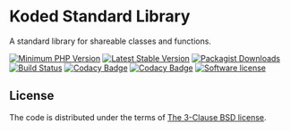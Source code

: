 Koded Standard Library
======================

A standard library for shareable classes and functions.

[![Minimum PHP Version](https://img.shields.io/badge/php-%3E%3D%207.1.4-8892BF.svg)](https://php.net/)
[![Latest Stable Version](https://img.shields.io/packagist/v/koded/stdlib.svg)](https://packagist.org/packages/koded/stdlib)
[![Packagist Downloads](https://img.shields.io/packagist/dt/koded/stdlib.svg)](https://packagist.org/packages/koded/stdlib)
[![Build Status](https://travis-ci.org/kodedphp/stdlib.svg?branch=master)](https://travis-ci.org/kodedphp/stdlib)
[![Codacy Badge](https://api.codacy.com/project/badge/Coverage/f866f314769a4af690f1f084f9a179ab)](https://www.codacy.com/app/kodeart/stdlib)
[![Codacy Badge](https://api.codacy.com/project/badge/Grade/f866f314769a4af690f1f084f9a179ab)](https://www.codacy.com/app/kodeart/stdlib)
[![Software license](https://img.shields.io/badge/License-BSD%203--Clause-blue.svg)](LICENSE)


License
-------

The code is distributed under the terms of [The 3-Clause BSD license](LICENSE).
